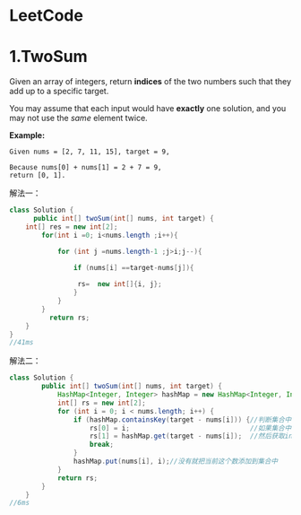 # LeetCode

# 1.TwoSum

Given an array of integers, return **indices** of the two numbers such that they add up to a specific target.

You may assume that each input would have **exactly** one solution, and you may not use the *same* element twice.

**Example:**

```
Given nums = [2, 7, 11, 15], target = 9,

Because nums[0] + nums[1] = 2 + 7 = 9,
return [0, 1].
```

解法一：

```java
class Solution {
      public int[] twoSum(int[] nums, int target) {
    int[] res = new int[2];
        for(int i =0; i<nums.length ;i++){

            for (int j =nums.length-1 ;j>i;j--){

                if (nums[i] ==target-nums[j]){
                    
                 rs=  new int[]{i, j};
                }
            }
        }
          return rs;
    }
}
//41ms 
```

解法二：

```java
class Solution {
        public int[] twoSum(int[] nums, int target) {
            HashMap<Integer, Integer> hashMap = new HashMap<Integer, Integer>();
            int[] rs = new int[2];
            for (int i = 0; i < nums.length; i++) {
                if (hashMap.containsKey(target - nums[i])) {//判断集合中有没有这个数 有就返回true否则false
                    rs[0] = i;                              //如果集合中有 target - nums[i] 这个数 说明要找的两个数都找到了 一个是target - nums[i] 一个是nums[i]
                    rs[1] = hashMap.get(target - nums[i]);  //然后获取index map中存放的时key为数组中的值 value为数组中的index 那么 一个为i,另一个在map中去取
                    break;
                }
                hashMap.put(nums[i], i);//没有就把当前这个数添加到集合中
            }
            return rs;
        }
    }
//6ms
```

